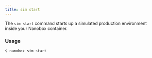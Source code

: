 ```yaml
---
title: sim start
---
```


The `sim start` command starts up a simulated production environment inside your Nanobox container.

### Usage
```bash
$ nanobox sim start
```
